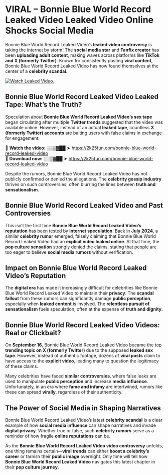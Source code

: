 # VIRAL – Bonnie Blue World Record Leaked Video Leaked Video Online Shocks Social Media 

Bonnie Blue World Record Leaked Video’s **leaked video controversy** is taking the internet by storm! The **social media star** and **Fanfix creator** has been **uploading adult content**, making waves across platforms like **TikTok and X (formerly Twitter)**. Known for consistently posting **viral content**, Bonnie Blue World Record Leaked Video has now found themselves at the center of a **celebrity scandal**.  

[![Watch Leaked Video.](https://miro.medium.com/v2/resize:fit:828/format:webp/1*cilzJN44JGOrTw9NJCrNHA.gif "Watch Leaked Video")](https://2k25fun.com/bonnie-blue-world-record-leaked-video)

## **Bonnie Blue World Record Leaked Video Leaked Tape: What’s the Truth?**  
Speculation about **Bonnie Blue World Record Leaked Video’s sex tape** began circulating after multiple **Twitter trends** suggested that the video was available online. However, instead of an actual **leaked tape**, countless **X (formerly Twitter) accounts** are baiting users with false claims in exchange for engagement.  

🔹 **Watch the video:** ░░▒▓██ ➤ https://2k25fun.com/bonnie-blue-world-record-leaked-video  
🔹 **Download now:** ░░▒▓██ ➤ https://2k25fun.com/bonnie-blue-world-record-leaked-video  

Despite the rumors, Bonnie Blue World Record Leaked Video has not publicly confirmed or denied the allegations. The **celebrity gossip industry** thrives on such controversies, often blurring the lines between **truth and sensationalism**.  

## **Bonnie Blue World Record Leaked Video and Past Controversies**  
This isn’t the first time **Bonnie Blue World Record Leaked Video’s reputation** has been tested by **internet speculation**. Back in **July 2024**, a similar **celebrity rumor** emerged, falsely claiming that Bonnie Blue World Record Leaked Video had an **explicit video leaked online**. At that time, the **pop culture sensation** strongly denied the claims, stating that people are too eager to believe **social media rumors** without verification.  

## **Impact on Bonnie Blue World Record Leaked Video’s Reputation**  
The **digital era** has made it increasingly difficult for celebrities like Bonnie Blue World Record Leaked Video to maintain their **privacy**. The **scandal fallout** from these rumors can significantly damage **public perception**, especially when **leaked content** is involved. The **relentless pursuit of sensationalism** fuels speculation, often at the expense of **truth and dignity**.  

## **Bonnie Blue World Record Leaked Video Videos: Real or Clickbait?**  
On **September 16**, Bonnie Blue World Record Leaked Video became the top **trending topic on X (formerly Twitter)** due to the supposed **leaked sex tape**. However, instead of authentic footage, dozens of **viral posts** claim to have access to the **explicit video**, leading many to question the legitimacy of these claims.  

Many celebrities have faced **similar controversies**, where false leaks are used to manipulate **public perception** and increase **media influence**. Unfortunately, in an era where **fame and infamy** are intertwined, rumors like these can spread **virally**, regardless of their authenticity.  

## **The Power of Social Media in Shaping Narratives**  
Bonnie Blue World Record Leaked Video’s latest **celebrity scandal** is a clear example of how **social media influence** can shape narratives and invade **digital privacy**. Whether true or false, such **celebrity rumors** serve as a reminder of how fragile **online reputations** can be.  

As the **Bonnie Blue World Record Leaked Video video controversy** unfolds, one thing remains certain—**viral trends** can either **boost a celebrity’s career** or tarnish their **public image** overnight. Only time will tell how **Bonnie Blue World Record Leaked Video** navigates this latest chapter in their **pop culture journey**. 